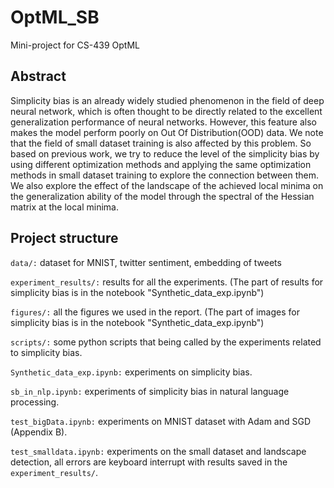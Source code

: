 # OptML_SB
Mini-project for CS-439 OptML

## Abstract

Simplicity bias is an already widely studied phenomenon in the field of deep neural network, which is often thought to be directly related to the excellent generalization performance of neural networks. However, this feature also makes the model perform poorly on Out Of Distribution(OOD) data. We note that the field of small dataset training is also affected by this problem. So based on previous work, we try to reduce the level of the simplicity bias by using different optimization methods and applying the same optimization methods in small dataset training to explore the connection between them. We also explore the effect of the landscape of the achieved local minima on the generalization ability of the model through the spectral of the Hessian matrix at the local minima.

## Project structure

`data/:` dataset for MNIST, twitter sentiment, embedding of tweets

`experiment_results/:` results for all the experiments. (The part of results for simplicity bias is in the notebook "Synthetic_data_exp.ipynb")

`figures/:` all the figures we used in the report. (The part of images for simplicity bias is in the notebook "Synthetic_data_exp.ipynb")

`scripts/:` some python scripts that being called by the experiments related to simplicity bias.

`Synthetic_data_exp.ipynb:` experiments on simplicity bias.

`sb_in_nlp.ipynb:` experiments of simplicity bias in natural language processing.

`test_bigData.ipynb:` experiments on MNIST dataset with Adam and SGD (Appendix B).

`test_smalldata.ipynb:` experiments on the small dataset and landscape detection, all errors are keyboard interrupt with results saved in the `experiment_results/`.



